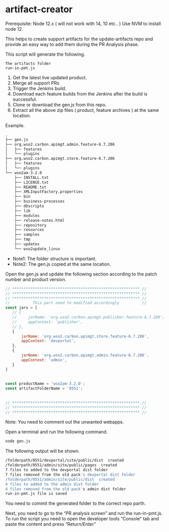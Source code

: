 # artifact-creator
Prerequisite: Node 12.x ( will not work with 14, 10 etc.. ) Use NVM to install node 12.

This helps to create support artifacts for the update-artifacts repo and provide an easy way to add them during the PR Analysis phase.

This script will generate the following.

```
The artifacts folder
run-in-pmt.js
```

1. Get the latest live updated product.
2. Merge all support PRs
3. Trigger the Jenkins build.
4. Download each feature builds from the Jenkins after the build is successful.
5. Clone or download the gen.js from this repo.
6. Extract all the above zip files ( product, feature archives ) at the same location.

Example.

```bash
.
├── gen.js
├── org.wso2.carbon.apimgt.admin.feature-6.7.206
│   ├── features
│   └── plugins
├── org.wso2.carbon.apimgt.store.feature-6.7.206
│   ├── features
│   └── plugins
└── wso2am-3.2.0
    ├── INSTALL.txt
    ├── LICENSE.txt
    ├── README.txt
    ├── XMLInputFactory.properties
    ├── bin
    ├── business-processes
    ├── dbscripts
    ├── lib
    ├── modules
    ├── release-notes.html
    ├── repository
    ├── resources
    ├── samples
    ├── tmp
    ├── updates
    └── wso2update_linux
```

- Note1: The folder structure is important.
- Note2: The gen.js copied at the same location.

Open the gen.js and update the following section according to the patch number and product version.

```js
// ******************************************************** //
// ******************************************************** //
// ******************************************************** //
//          This part need to modified accordingly          //
const jars = [
   // {
   //     jarName: 'org.wso2.carbon.apimgt.publisher.feature-6.7.206',
   //     appContext: 'publisher',
   // },
   {
       jarName: 'org.wso2.carbon.apimgt.store.feature-6.7.206',
       appContext: 'devportal',
   },
   {
       jarName: 'org.wso2.carbon.apimgt.admin.feature-6.7.206',
       appContext: 'admin',
   }
]
 
 
const productName = 'wso2am-3.2.0';
const artifactFolderName = '0551';
 
 
// ******************************************************** //
// ******************************************************** //
// ******************************************************** //
```

Note: You need to comment out the unwanted webapps.

Open a terminal and run the following command.

```bash
node gen.js
```

The following output will be shown.

```bash
/folderpath/0551/devportal/site/public/dist  created 
/folderpath/0551/admin/site/public/pages  created 
7 files to added to the devportal dist folder
7 files removed from the old pack's devportal dist folder
/folderpath/0551/admin/site/public/dist  created 
4 files to added to the admin dist folder
4 files removed from the old pack's admin dist folder
run-in-pmt.js file is saved
```

You need to commit the generated folder to the correct repo parth.

Next, you need to go to the “PR analysis screen” and run the run-in-pmt.js. To run the script you need to open the developer tools “Console” tab and paste the content and press “Return/Enter”

